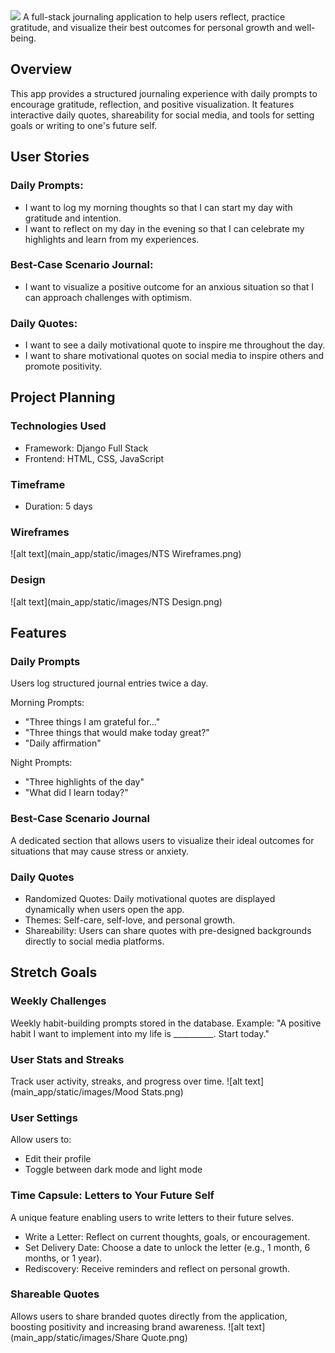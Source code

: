<img src="static/images/NTS Banner.png">
A full-stack journaling application to help users reflect, practice gratitude, and visualize their best outcomes for personal growth and well-being.

## Overview
This app provides a structured journaling experience with daily prompts to encourage gratitude, reflection, and positive visualization. It features interactive daily quotes, shareability for social media, and tools for setting goals or writing to one's future self.

## User Stories
### Daily Prompts:
 - I want to log my morning thoughts so that I can start my day with gratitude and intention.
 - I want to reflect on my day in the evening so that I can celebrate my highlights and learn from my experiences.

### Best-Case Scenario Journal:
 - I want to visualize a positive outcome for an anxious situation so that I can approach challenges with optimism.

### Daily Quotes:
 - I want to see a daily motivational quote to inspire me throughout the day.
 - I want to share motivational quotes on social media to inspire others and promote positivity.

## Project Planning
### Technologies Used
 - Framework: Django Full Stack
 - Frontend: HTML, CSS, JavaScript

### Timeframe
 - Duration: 5 days

### Wireframes
![alt text](main_app/static/images/NTS Wireframes.png)

### Design
![alt text](main_app/static/images/NTS Design.png)

## Features
### Daily Prompts
Users log structured journal entries twice a day.

Morning Prompts:
 - "Three things I am grateful for…"
 - "Three things that would make today great?"
 - "Daily affirmation"

Night Prompts:
 - "Three highlights of the day"
 - "What did I learn today?"

### Best-Case Scenario Journal
A dedicated section that allows users to visualize their ideal outcomes for situations that may cause stress or anxiety.

### Daily Quotes
 - Randomized Quotes: Daily motivational quotes are displayed dynamically when users open the app.
 - Themes: Self-care, self-love, and personal growth.
 - Shareability: Users can share quotes with pre-designed backgrounds directly to social media platforms.

## Stretch Goals
### Weekly Challenges
Weekly habit-building prompts stored in the database.
Example: "A positive habit I want to implement into my life is __________. Start today."

### User Stats and Streaks
Track user activity, streaks, and progress over time.
![alt text](main_app/static/images/Mood Stats.png)

### User Settings
Allow users to:
 - Edit their profile
 - Toggle between dark mode and light mode

### Time Capsule: Letters to Your Future Self
A unique feature enabling users to write letters to their future selves.

 - Write a Letter: Reflect on current thoughts, goals, or encouragement.
 - Set Delivery Date: Choose a date to unlock the letter (e.g., 1 month, 6 months, or 1 year).
 - Rediscovery: Receive reminders and reflect on personal growth.

### Shareable Quotes
Allows users to share branded quotes directly from the application, boosting positivity and increasing brand awareness.
![alt text](main_app/static/images/Share Quote.png)
